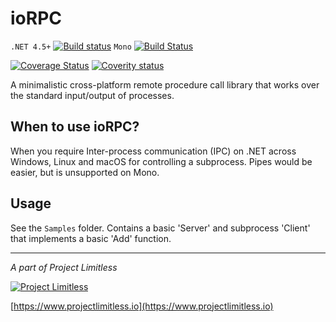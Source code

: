 # ioRPC

`.NET 4.5+` [![Build status](https://ci.appveyor.com/api/projects/status/3okbwy9pncwgvs3a?svg=true)](https://ci.appveyor.com/project/donovansolms/iorpc) `Mono` [![Build Status](https://travis-ci.org/ProjectLimitless/ioRPC.svg?branch=master)](https://travis-ci.org/ProjectLimitless/ioRPC)

[![Coverage Status](https://coveralls.io/repos/github/ProjectLimitless/ioRPC/badge.svg?branch=master)](https://coveralls.io/github/ProjectLimitless/ioRPC?branch=master)
[![Coverity status](https://scan.coverity.com/projects/9992/badge.svg)](https://scan.coverity.com/projects/projectlimitless-iorpc)

A minimalistic cross-platform remote procedure call library that works over the standard input/output of processes.

## When to use ioRPC?

When you require Inter-process communication (IPC) on .NET across Windows, Linux and macOS for controlling a subprocess. Pipes would be easier, but is unsupported on Mono.

## Usage

See the `Samples` folder. Contains a basic 'Server' and subprocess 'Client' that implements a basic 'Add' function.

---
*A part of Project Limitless*

[![Project Limitless](https://www.donovansolms.com/downloads/projectlimitless.jpg)](https://www.projectlimitless.io)

[https://www.projectlimitless.io](https://www.projectlimitless.io)

